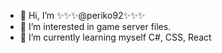 - 👋 Hi, I’m ✨✨✨@periko92✨✨✨
- 👀 I’m interested in game server files.
- 🌱 I’m currently learning myself C#, CSS, React
